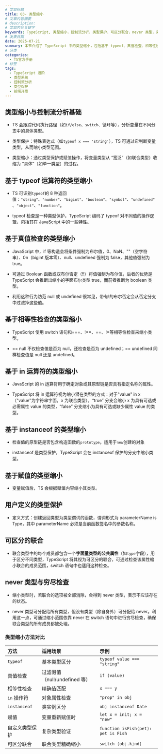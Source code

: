 ```yaml
---
# 文章标题
title: 03- 类型缩小
# 文章内容摘要
# description:
# 文章内容关键字
keywords: TypeScript, 类型缩小，控制流分析，类型保护，可区分联合，never 类型，穷尽检查，typeof
# 发表日期
date: 2025-07-21
summary: 本节介绍了 TypeScript 中的类型缩小，包括基于 typeof、真值检查、相等性检查、in 运算符、instanceof、赋值、用户定义的类型保护、可区分的联合和 never 类型等方法，以及这些方法的使用场景和示例。
# 分类
categories:
  - TS官方手册
# 标签
tags:
  - TypeScript 进阶
  - 类型系统
  - 控制流分析
  - 类型保护
  - 前端开发
---
```


## **类型缩小与控制流分析基础**

- TS 会跟踪代码执行路径（如`if/else`、`switch`、循环等），分析变量在不同分支中的具体类型。

- 类型保护：特殊表达式（如`typeof x === 'string'`），TS 可通过它判断变量类型，从而缩小类型范围。

- 类型缩小：通过类型保护或赋值操作，将变量类型从 “宽泛”（如联合类型）收缩为 “具体”（如单一类型）的过程。

## **基于** **typeof** **运算符的类型缩小**

- TS 可识别`typeof`的 8 种返回值：`"string"`、`"number"`、`"bigint"`、`"boolean"`、`"symbol"`、`"undefined"`、`"object"`、`"function"`。

- typeof 检查是一种类型保护，TypeScript 编码了 typeof 对不同值的操作逻辑，包括其在 JavaScript 中的一些特性。

## **基于真值检查的类型缩小**

- JavaScript 中，if 等构造会将条件强制为布尔值，0、NaN、""（空字符串）、0n（bigint 版本零）、null、undefined 强制为 false，其他值强制为 true。

- 可通过 Boolean 函数或双布尔否定（!!）将值强制为布尔值，后者的优势是 TypeScript 会推断出缩小的字面布尔类型 true，而前者推断为 boolean 类型。

- 利用这种行为防范 null 或 undefined 很常见，带有!的布尔否定会从否定分支中过滤掉这些值。

## **基于相等性检查的类型缩小**

- TypeScript 使用 switch 语句和===、!==、==、!=等相等性检查来缩小类型。

- == null 不仅检查值是否为 null，还检查是否为 undefined；== undefined 同样检查值是 null 还是 undefined。

## **基于** **in** **运算符的类型缩小**

- JavaScript 的 in 运算符用于确定对象或其原型链是否具有指定名称的属性。

- TypeScript 将 in 运算符视为缩小潜在类型的方式：对于"value" in x（"value"为字符串字面，x 为联合类型），“true” 分支会缩小 x 为具有可选或必需属性 value 的类型，“false” 分支缩小为具有可选或缺少属性 value 的类型。

## **基于** **instanceof** **的类型缩小**

- 检查值的原型链是否包含构造函数的`prototype`，适用于`new`创建的对象

- instanceof 是类型保护，TypeScript 会在 instanceof 保护的分支中缩小类型。

## **基于赋值的类型缩小**

- 变量赋值后，TS 会根据赋值内容缩小其类型。

## **用户定义的类型保护**

- 定义方式：创建返回类型为类型谓词的函数，谓词形式为 parameterName is Type，其中 parameterName 必须是当前函数签名中的参数名称。

## **可区分的联合**

- 联合类型中的每个成员都包含一个**字面量类型的公共属性**（如`type`字段），用于区分不同类型，TypeScript 将其视为可区分的联合，可通过检查该属性缩小联合的成员范围，switch 语句中也适用这种检查。

## **never** **类型与穷尽检查**

- 缩小类型时，若联合的选项被全部消除，会得到 never 类型，表示不应该存在的状态。

- never 类型可分配给所有类型，但没有类型（除自身外）可分配给 never。利用这一点，可通过缩小范围依靠 never 在 switch 语句中进行穷尽检查，确保联合类型的所有成员都被处理。

### 类型缩小方法对比

| **方法**       | **适用场景**                  | **示例**                            |
| :------------- | :---------------------------- | :---------------------------------- |
| `typeof`       | 基本类型区分                  | `typeof value === "string"`         |
| 真值检查       | 过滤假值（null/undefined 等） | `if (value)`                        |
| 相等性检查     | 精确值匹配                    | `x === y`                           |
| `in` 操作符    | 对象属性检查                  | `"prop" in obj`                     |
| `instanceof`   | 类实例区分                    | `obj instanceof Date`               |
| 赋值           | 变量重新赋值时                | `let x = init; x = "new"`           |
| 自定义类型保护 | 复杂类型验证                  | `function isFish(pet): pet is Fish` |
| 可区分联合     | 联合类型精确缩小              | `switch (obj.kind)`                 |
